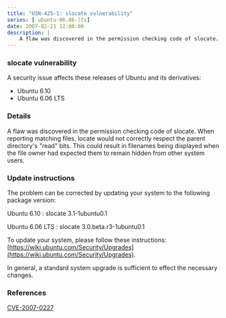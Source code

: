 ```yaml
---
title: "USN-425-1: slocate vulnerability"
series: [ ubuntu-06.06-lts]
date: 2007-02-21 12:00:00
description: |
    A flaw was discovered in the permission checking code of slocate.  When  reporting matching files, locate would not correctly respect the parent  directory&#39;s &quot;read&quot; bits.  This could result in filenames being displayed  when the file owner had expected them to remain hidden from other system  users.
--- 
```

 
### slocate vulnerability

A security issue affects these releases of Ubuntu and its derivatives:

* Ubuntu 6.10
* Ubuntu 6.06 LTS

### Details

A flaw was discovered in the permission checking code of slocate. When reporting matching files, locate would not correctly respect the parent directory&#39;s &quot;read&quot; bits. This could result in filenames being displayed when the file owner had expected them to remain hidden from other system users.

### Update instructions

The problem can be corrected by updating your system to the following package version:

Ubuntu 6.10
 : slocate <span>3.1-1ubuntu0.1</span>

Ubuntu 6.06 LTS
 : slocate <span>3.0.beta.r3-1ubuntu0.1</span>

To update your system, please follow these instructions: [https://wiki.ubuntu.com/Security/Upgrades](https://wiki.ubuntu.com/Security/Upgrades).

In general, a standard system upgrade is sufficient to effect the necessary changes.

### References

 [CVE-2007-0227](http://people.ubuntu.com/~ubuntu-security/cve/CVE-2007-0227)
 
